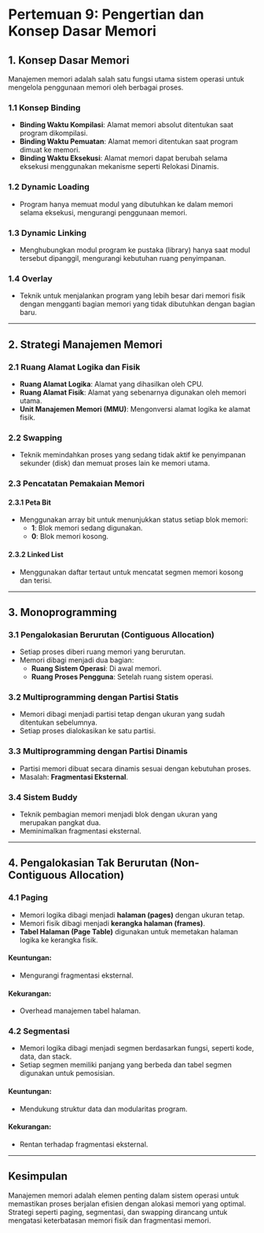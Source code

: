 # Pertemuan 9: Pengertian dan Konsep Dasar Memori

## 1. Konsep Dasar Memori
Manajemen memori adalah salah satu fungsi utama sistem operasi untuk mengelola penggunaan memori oleh berbagai proses.

### 1.1 Konsep Binding
- **Binding Waktu Kompilasi**: Alamat memori absolut ditentukan saat program dikompilasi.
- **Binding Waktu Pemuatan**: Alamat memori ditentukan saat program dimuat ke memori.
- **Binding Waktu Eksekusi**: Alamat memori dapat berubah selama eksekusi menggunakan mekanisme seperti Relokasi Dinamis.

### 1.2 Dynamic Loading
- Program hanya memuat modul yang dibutuhkan ke dalam memori selama eksekusi, mengurangi penggunaan memori.

### 1.3 Dynamic Linking
- Menghubungkan modul program ke pustaka (library) hanya saat modul tersebut dipanggil, mengurangi kebutuhan ruang penyimpanan.

### 1.4 Overlay
- Teknik untuk menjalankan program yang lebih besar dari memori fisik dengan mengganti bagian memori yang tidak dibutuhkan dengan bagian baru.

---

## 2. Strategi Manajemen Memori

### 2.1 Ruang Alamat Logika dan Fisik
- **Ruang Alamat Logika**: Alamat yang dihasilkan oleh CPU.
- **Ruang Alamat Fisik**: Alamat yang sebenarnya digunakan oleh memori utama.
- **Unit Manajemen Memori (MMU)**: Mengonversi alamat logika ke alamat fisik.

### 2.2 Swapping
- Teknik memindahkan proses yang sedang tidak aktif ke penyimpanan sekunder (disk) dan memuat proses lain ke memori utama.

### 2.3 Pencatatan Pemakaian Memori
#### 2.3.1 Peta Bit
- Menggunakan array bit untuk menunjukkan status setiap blok memori:
  - **1**: Blok memori sedang digunakan.
  - **0**: Blok memori kosong.

#### 2.3.2 Linked List
- Menggunakan daftar tertaut untuk mencatat segmen memori kosong dan terisi.

---

## 3. Monoprogramming

### 3.1 Pengalokasian Berurutan (Contiguous Allocation)
- Setiap proses diberi ruang memori yang berurutan.
- Memori dibagi menjadi dua bagian:
  - **Ruang Sistem Operasi**: Di awal memori.
  - **Ruang Proses Pengguna**: Setelah ruang sistem operasi.

### 3.2 Multiprogramming dengan Partisi Statis
- Memori dibagi menjadi partisi tetap dengan ukuran yang sudah ditentukan sebelumnya.
- Setiap proses dialokasikan ke satu partisi.

### 3.3 Multiprogramming dengan Partisi Dinamis
- Partisi memori dibuat secara dinamis sesuai dengan kebutuhan proses.
- Masalah: **Fragmentasi Eksternal**.

### 3.4 Sistem Buddy
- Teknik pembagian memori menjadi blok dengan ukuran yang merupakan pangkat dua.
- Meminimalkan fragmentasi eksternal.

---

## 4. Pengalokasian Tak Berurutan (Non-Contiguous Allocation)

### 4.1 Paging
- Memori logika dibagi menjadi **halaman (pages)** dengan ukuran tetap.
- Memori fisik dibagi menjadi **kerangka halaman (frames)**.
- **Tabel Halaman (Page Table)** digunakan untuk memetakan halaman logika ke kerangka fisik.

#### Keuntungan:
- Mengurangi fragmentasi eksternal.

#### Kekurangan:
- Overhead manajemen tabel halaman.

### 4.2 Segmentasi
- Memori logika dibagi menjadi segmen berdasarkan fungsi, seperti kode, data, dan stack.
- Setiap segmen memiliki panjang yang berbeda dan tabel segmen digunakan untuk pemosisian.

#### Keuntungan:
- Mendukung struktur data dan modularitas program.

#### Kekurangan:
- Rentan terhadap fragmentasi eksternal.

---

## Kesimpulan
Manajemen memori adalah elemen penting dalam sistem operasi untuk memastikan proses berjalan efisien dengan alokasi memori yang optimal. Strategi seperti paging, segmentasi, dan swapping dirancang untuk mengatasi keterbatasan memori fisik dan fragmentasi memori.
